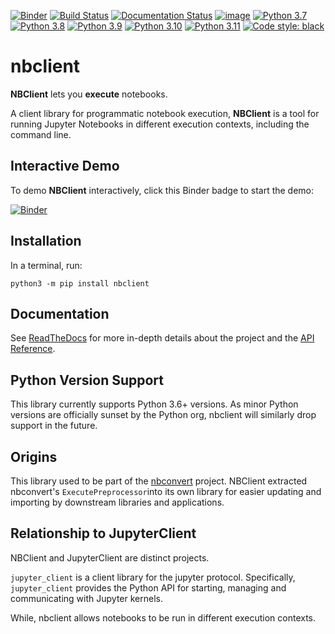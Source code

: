 [![Binder](https://mybinder.org/badge_logo.svg)](https://mybinder.org/v2/gh/jupyter/nbclient/main?filepath=binder%2Frun_nbclient.ipynb)
[![Build Status](https://github.com/jupyter/nbclient/workflows/CI/badge.svg)](https://github.com/jupyter/nbclient/actions)
[![Documentation Status](https://readthedocs.org/projects/nbclient/badge/?version=latest)](https://nbclient.readthedocs.io/en/latest/?badge=latest)
[![image](https://codecov.io/github/jupyter/nbclient/coverage.svg?branch=main)](https://codecov.io/github/jupyter/nbclient?branch=main)
[![Python 3.7](https://img.shields.io/badge/python-3.7-blue.svg)](https://www.python.org/downloads/release/python-370/)
[![Python 3.8](https://img.shields.io/badge/python-3.8-blue.svg)](https://www.python.org/downloads/release/python-380/)
[![Python 3.9](https://img.shields.io/badge/python-3.9-blue.svg)](https://www.python.org/downloads/release/python-390/)
[![Python 3.10](https://img.shields.io/badge/python-3.10-blue.svg)](https://www.python.org/downloads/release/python-3100/)
[![Python 3.11](https://img.shields.io/badge/python-3.11-blue.svg)](https://www.python.org/downloads/release/python-3110/)
[![Code style: black](https://img.shields.io/badge/code%20style-black-000000.svg)](https://github.com/ambv/black)

# nbclient

**NBClient** lets you **execute** notebooks.

A client library for programmatic notebook execution, **NBClient** is a tool for running Jupyter Notebooks in
different execution contexts, including the command line.

## Interactive Demo

To demo **NBClient** interactively, click this Binder badge to start the demo:

[![Binder](https://mybinder.org/badge_logo.svg)](https://mybinder.org/v2/gh/jupyter/nbclient/main?filepath=binder%2Frun_nbclient.ipynb)

## Installation

In a terminal, run:

```
python3 -m pip install nbclient
```

## Documentation

See [ReadTheDocs](https://nbclient.readthedocs.io/en/latest/) for more in-depth details about the project and the
[API Reference](https://nbclient.readthedocs.io/en/latest/reference/index.html).

## Python Version Support

This library currently supports Python 3.6+ versions. As minor Python
versions are officially sunset by the Python org, nbclient will similarly
drop support in the future.

## Origins

This library used to be part of the [nbconvert](https://nbconvert.readthedocs.io/en/latest/) project. NBClient extracted nbconvert's `ExecutePreprocessor`into its own library for easier updating and importing by downstream libraries and applications.

## Relationship to JupyterClient

NBClient and JupyterClient are distinct projects.

`jupyter_client` is a client library for the jupyter protocol. Specifically, `jupyter_client` provides the Python API
for starting, managing and communicating with Jupyter kernels.

While, nbclient allows notebooks to be run in different execution contexts.
